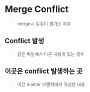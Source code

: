 # Merge Conflict

> merge시 갈등이 생기는 이유



## Conflict 발생

> 같은 파일에서 다른 내용이 있는 경우



## 이곳은 conflict 발생하는 곳

> 이건 master 브랜치에서 작성한 내용

